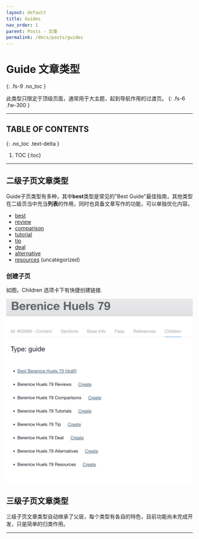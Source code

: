 ```yaml
---
layout: default
title: Guides
nav_order: 1
parent: Posts - 文章
permalink: /docs/posts/guides
---
```


# Guide 文章类型
{: .fs-9 .no_toc }

此类型只限定于顶级页面，通常用于大主题，起到导航作用的过渡页。
{: .fs-6 .fw-300 }

---

## TABLE OF CONTENTS
{: .no_toc .text-delta }

1. TOC
{:toc}

---

## 二级子页文章类型

Guide子页类型有多种，其中**best**类型是常见的"Best Guide"最佳指南，其他类型在二级页当中充当**列表**的作用，同时也具备文章写作的功能，可以单独优化内容。

- [best] 
- [review]
- [comparison]
- [tutorial]
- [tip]
- [deal]
- [alternative]
- [resources] (uncategorized)

### 创建子页

如图，Children 选项卡下有快捷创建链接.

![创建子页](assets/images/posts/index/root_create_child.jpg)


## 三级子页文章类型

三级子页文章类型自动继承了父层，每个类型有各自的特色，目前功能尚未完成开发，只是简单的归类作用。

---

[best]: docs/posts/guides/best
[review]: docs/posts/guides/review
[comparison]: docs/posts/guides/comparison
[tutorial]: docs/posts/guides/tutorial
[tip]: docs/posts/guides/tip
[deal]: docs/posts/guides/deal
[alternative]: docs/posts/guides/alternative
[resources]: docs/posts/guides/resources
